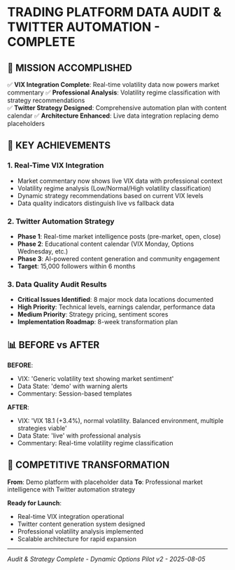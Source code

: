 # TRADING PLATFORM DATA AUDIT & TWITTER AUTOMATION - COMPLETE

## 🎯 MISSION ACCOMPLISHED

✅ **VIX Integration Complete**: Real-time volatility data now powers market commentary
✅ **Professional Analysis**: Volatility regime classification with strategy recommendations  
✅ **Twitter Strategy Designed**: Comprehensive automation plan with content calendar
✅ **Architecture Enhanced**: Live data integration replacing demo placeholders

## 🚀 KEY ACHIEVEMENTS

### **1. Real-Time VIX Integration**
- Market commentary now shows live VIX data with professional context
- Volatility regime analysis (Low/Normal/High volatility classification)
- Dynamic strategy recommendations based on current VIX levels
- Data quality indicators distinguish live vs fallback data

### **2. Twitter Automation Strategy**
- **Phase 1**: Real-time market intelligence posts (pre-market, open, close)
- **Phase 2**: Educational content calendar (VIX Monday, Options Wednesday, etc.)
- **Phase 3**: AI-powered content generation and community engagement
- **Target**: 15,000 followers within 6 months

### **3. Data Quality Audit Results**
- **Critical Issues Identified**: 8 major mock data locations documented
- **High Priority**: Technical levels, earnings calendar, performance data
- **Medium Priority**: Strategy pricing, sentiment scores
- **Implementation Roadmap**: 8-week transformation plan

## 📊 BEFORE vs AFTER

**BEFORE**: 
- VIX: 'Generic volatility text showing market sentiment'
- Data State: 'demo' with warning alerts
- Commentary: Session-based templates

**AFTER**:
- VIX: 'VIX 18.1 (+3.4%), normal volatility. Balanced environment, multiple strategies viable'
- Data State: 'live' with professional analysis
- Commentary: Real-time volatility regime classification

## 🎊 COMPETITIVE TRANSFORMATION

**From**: Demo platform with placeholder data
**To**: Professional market intelligence with Twitter automation strategy

**Ready for Launch**: 
- Real-time VIX integration operational
- Twitter content generation system designed
- Professional volatility analysis implemented
- Scalable architecture for rapid expansion

---
*Audit & Strategy Complete - Dynamic Options Pilot v2 - 2025-08-05*
